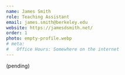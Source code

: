 ```yaml
---
name: James Smith
role: Teaching Assistant
email: james.smith@berkeley.edu
website: https://jamesdsmith.net/
order: 1
photo: empty-profile.webp
# meta:
#   Office Hours: Somewhere on the internet
---
```


(pending)
